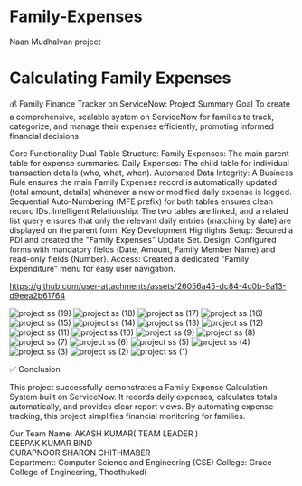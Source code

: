 # Family-Expenses
Naan Mudhalvan project

# Calculating Family Expenses
💰 Family Finance Tracker on ServiceNow: Project Summary
Goal
To create a comprehensive, scalable system on ServiceNow for families to track, categorize, and manage their expenses efficiently, promoting informed financial decisions.

Core Functionality
Dual-Table Structure:
Family Expenses: The main parent table for expense summaries.
Daily Expenses: The child table for individual transaction details (who, what, when).
Automated Data Integrity:
A Business Rule ensures the main Family Expenses record is automatically updated (total amount, details) whenever a new or modified daily expense is logged.
Sequential Auto-Numbering (MFE prefix) for both tables ensures clean record IDs.
Intelligent Relationship:
The two tables are linked, and a related list query ensures that only the relevant daily entries (matching by date) are displayed on the parent form.
Key Development Highlights
Setup: Secured a PDI and created the "Family Expenses" Update Set.
Design: Configured forms with mandatory fields (Date, Amount, Family Member Name) and read-only fields (Number).
Access: Created a dedicated "Family Expenditure" menu for easy user navigation.


https://github.com/user-attachments/assets/26056a45-dc84-4c0b-9a13-d9eea2b61764

![project ss (19)](https://github.com/user-attachments/assets/52ee0996-f342-4cce-a33e-63985ce1ee12)
![project ss (18)](https://github.com/user-attachments/assets/d4336a4d-b795-4b9a-ab3d-54d470274ae9)
![project ss (17)](https://github.com/user-attachments/assets/55320d97-aacd-452e-a927-5a9715039a29)
![project ss (16)](https://github.com/user-attachments/assets/8fa3e8ad-88ba-463a-98c0-cc424c6d8b5a)
![project ss (15)](https://github.com/user-attachments/assets/a7c2f2dd-b149-4c20-afd2-9ace4e8abbde)
![project ss (14)](https://github.com/user-attachments/assets/c12a5c19-74e6-46b4-ac26-38ac89d386f9)
![project ss (13)](https://github.com/user-attachments/assets/f39ac990-565e-46aa-8934-e528c510acca)
![project ss (12)](https://github.com/user-attachments/assets/396e9411-4bec-4583-97a8-a32d50253c29)
![project ss (11)](https://github.com/user-attachments/assets/3f6f6e98-f018-4708-87fd-9f567190addd)
![project ss (10)](https://github.com/user-attachments/assets/6afbde03-aa98-43c5-b472-d257d4718ab1)
![project ss (9)](https://github.com/user-attachments/assets/44e74015-0bc8-4ea9-ae59-e62a983e6778)
![project ss (8)](https://github.com/user-attachments/assets/cb8be0f5-b07d-41c2-86ca-a02e4c2e29b0)
![project ss (7)](https://github.com/user-attachments/assets/836185de-e16b-4e12-adcc-eac8086d1cc9)
![project ss (6)](https://github.com/user-attachments/assets/1ba6ce7d-4a8f-4968-ac42-3a38a5f1781a)
![project ss (5)](https://github.com/user-attachments/assets/5b76c810-2c82-4786-a444-2e4eba46fc86)
![project ss (4)](https://github.com/user-attachments/assets/2959b569-f117-4ba7-a7d0-68138ae88e2e)
![project ss (3)](https://github.com/user-attachments/assets/0006c570-9778-4270-b5fb-445e3efd9f2f)
![project ss (2)](https://github.com/user-attachments/assets/5927cd95-1e3c-47d8-8430-67d5ff8168fe)
![project ss (1)](https://github.com/user-attachments/assets/95e00335-e5a5-4721-b922-1e8c27af0003)

✅ Conclusion

This project successfully demonstrates a Family Expense Calculation System built on ServiceNow.
It records daily expenses, calculates totals automatically, and provides clear report views.
By automating expense tracking, this project simplifies financial monitoring for families.


Our Team Name:
AKASH KUMAR( TEAM LEADER )<br>
DEEPAK KUMAR BIND</br>
GURAPNOOR SHARON CHITHMABER</br>
 Department: Computer Science and Engineering (CSE)
 College: Grace College of Engineering, Thoothukudi
